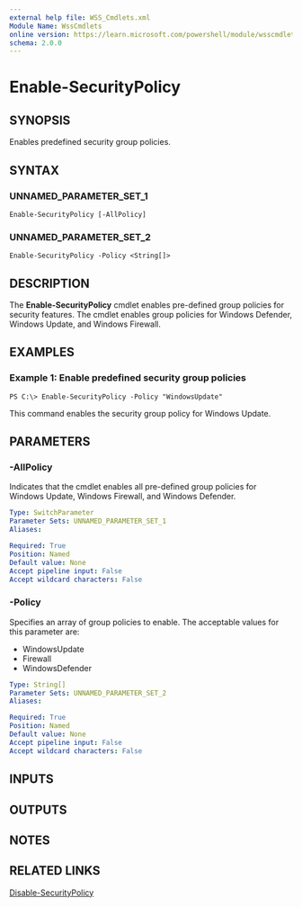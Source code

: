 ```yaml
---
external help file: WSS_Cmdlets.xml
Module Name: WssCmdlets
online version: https://learn.microsoft.com/powershell/module/wsscmdlets/enable-securitypolicy?view=windowsserver2012-ps&wt.mc_id=ps-gethelp
schema: 2.0.0
---
```


# Enable-SecurityPolicy

## SYNOPSIS
Enables predefined security group policies.

## SYNTAX

### UNNAMED_PARAMETER_SET_1
```
Enable-SecurityPolicy [-AllPolicy]
```

### UNNAMED_PARAMETER_SET_2
```
Enable-SecurityPolicy -Policy <String[]>
```

## DESCRIPTION
The **Enable-SecurityPolicy** cmdlet enables pre-defined group policies for security features.
The cmdlet enables group policies for Windows Defender, Windows Update, and Windows Firewall.

## EXAMPLES

### Example 1: Enable predefined security group policies
```
PS C:\> Enable-SecurityPolicy -Policy "WindowsUpdate"
```

This command enables the security group policy for Windows Update.

## PARAMETERS

### -AllPolicy
Indicates that the cmdlet enables all pre-defined group policies for Windows Update, Windows Firewall, and Windows Defender.

```yaml
Type: SwitchParameter
Parameter Sets: UNNAMED_PARAMETER_SET_1
Aliases: 

Required: True
Position: Named
Default value: None
Accept pipeline input: False
Accept wildcard characters: False
```

### -Policy
Specifies an array of group policies to enable.
The acceptable values for this parameter are:

- WindowsUpdate
- Firewall
- WindowsDefender

```yaml
Type: String[]
Parameter Sets: UNNAMED_PARAMETER_SET_2
Aliases: 

Required: True
Position: Named
Default value: None
Accept pipeline input: False
Accept wildcard characters: False
```

## INPUTS

## OUTPUTS

## NOTES

## RELATED LINKS

[Disable-SecurityPolicy](./Disable-SecurityPolicy.md)

